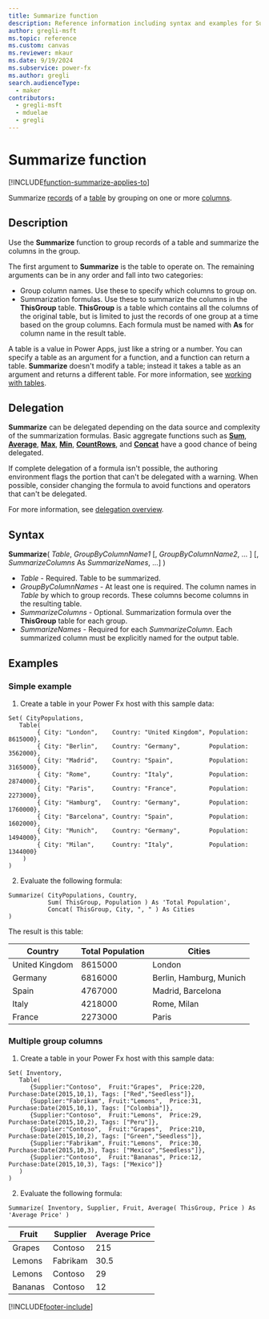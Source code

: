 ```yaml
---
title: Summarize function
description: Reference information including syntax and examples for Summarize function.
author: gregli-msft
ms.topic: reference
ms.custom: canvas
ms.reviewer: mkaur
ms.date: 9/19/2024
ms.subservice: power-fx
ms.author: gregli
search.audienceType:
  - maker
contributors:
  - gregli-msft
  - mduelae
  - gregli
---
```

# Summarize function
[!INCLUDE[function-summarize-applies-to](includes/function-summarize-applies-to.md)]



Summarize [records](/power-apps/maker/canvas-apps/working-with-tables#records) of a [table](/power-apps/maker/canvas-apps/working-with-tables) by grouping on one or more [columns](/power-apps/maker/canvas-apps/working-with-tables#columns).

## Description

Use the **Summarize** function to group records of a table and summarize the columns in the group.

The first argument to **Summarize** is the table to operate on. The remaining arguments can be in any order and fall into two categories:
- Group column names. Use these to specify which columns to group on.
- Summarization formulas. Use these to summarize the columns in the **ThisGroup** table. **ThisGroup** is a table which contains all the columns of the original table, but is limited to just the records of one group at a time based on the group columns. Each formula must be named with **As** for column name in the result table.

A table is a value in Power Apps, just like a string or a number. You can specify a table as an argument for a function, and a function can return a table. **Summarize** doesn't modify a table; instead it takes a table as an argument and returns a different table. For more information, see [working with tables](/power-apps/maker/canvas-apps/working-with-tables).

## Delegation

**Summarize** can be delegated depending on the data source and complexity of the summarization formulas. Basic aggregate functions such as [**Sum**](function-aggregates.md), [**Average**](function-aggregates.md), [**Max**](function-aggregates.md), [**Min**](function-aggregates.md), [**CountRows**](function-table-counts.md), and [**Concat**](function-concatenate.md) have a good chance of being delegated. 

If complete delegation of a formula isn't possible, the authoring environment flags the portion that can't be delegated with a warning. When possible, consider changing the formula to avoid functions and operators that can't be delegated. 

For more information, see [delegation overview](/power-apps/maker/canvas-apps/delegation-overview).

## Syntax

**Summarize**( _Table_, _GroupByColumnName1_ [, _GroupByColumnName2_, ... ] [, _SummarizeColumns_ As _SummarizeNames_, ...] )

- _Table_ - Required. Table to be summarized.
- _GroupByColumnNames_ - At least one is required. The column names in _Table_ by which to group records. These columns become columns in the resulting table.
- _SummarizeColumns_ - Optional. Summarization formula over the **ThisGroup** table for each group.
- _SummarizeNames_ - Required for each _SummarizeColumn_. Each summarized column must be explicitly named for the output table.

## Examples

### Simple example

1. Create a table in your Power Fx host with this sample data:

```powerapps-dot
Set( CityPopulations,
   Table(
        { City: "London",    Country: "United Kingdom", Population: 8615000},
        { City: "Berlin",    Country: "Germany",        Population: 3562000},
        { City: "Madrid",    Country: "Spain",          Population: 3165000},
        { City: "Rome",      Country: "Italy",          Population: 2874000},
        { City: "Paris",     Country: "France",         Population: 2273000},
        { City: "Hamburg",   Country: "Germany",        Population: 1760000},
        { City: "Barcelona", Country: "Spain",          Population: 1602000},
        { City: "Munich",    Country: "Germany",        Population: 1494000},
        { City: "Milan",     Country: "Italy",          Population: 1344000}
    )
)
```

2. Evaluate the following formula:

```powerapps-dot
Summarize( CityPopulations, Country,
           Sum( ThisGroup, Population ) As 'Total Population',
           Concat( ThisGroup, City, ", " ) As Cities 
)
```

The result is this table:

| Country | Total Population | Cities |
|---------|------------------|--------|
| United Kingdom | 8615000 | London |
| Germany | 6816000 | Berlin, Hamburg, Munich |
| Spain | 4767000 | Madrid, Barcelona | 
| Italy | 4218000 | Rome, Milan |
| France | 2273000 | Paris |

### Multiple group columns

1. Create a table in your Power Fx host with this sample data:

```powerapps-dot
Set( Inventory, 
   Table(
      {Supplier:"Contoso",  Fruit:"Grapes",  Price:220, Purchase:Date(2015,10,1), Tags: ["Red","Seedless"]},
      {Supplier:"Fabrikam", Fruit:"Lemons",  Price:31,  Purchase:Date(2015,10,1), Tags: ["Colombia"]},
      {Supplier:"Contoso",  Fruit:"Lemons",  Price:29,  Purchase:Date(2015,10,2), Tags: ["Peru"]},
      {Supplier:"Contoso",  Fruit:"Grapes",  Price:210, Purchase:Date(2015,10,2), Tags: ["Green","Seedless"]},
      {Supplier:"Fabrikam", Fruit:"Lemons",  Price:30,  Purchase:Date(2015,10,3), Tags: ["Mexico","Seedless"]},
      {Supplier:"Contoso",  Fruit:"Bananas", Price:12,  Purchase:Date(2015,10,3), Tags: ["Mexico"]}
   )
)
```

2. Evaluate the following formula:

```powerapps-dot
Summarize( Inventory, Supplier, Fruit, Average( ThisGroup, Price ) As 'Average Price' )
```

| Fruit   | Supplier  | Average Price |
|---------|-----------|---------------|
| Grapes  | Contoso   | 215           |
| Lemons  | Fabrikam  | 30.5          |
| Lemons  | Contoso   | 29            |
| Bananas | Contoso   | 12            |

[!INCLUDE[footer-include](../../includes/footer-banner.md)]




























































